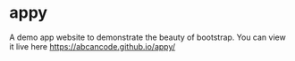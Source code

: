 # appy

A demo app website to demonstrate the beauty of bootstrap.
You can view it live here https://abcancode.github.io/appy/
